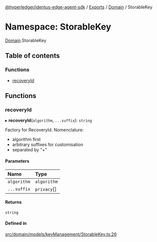 [@hyperledger/identus-edge-agent-sdk](../README.md) / [Exports](../modules.md) / [Domain](Domain.md) / StorableKey

# Namespace: StorableKey

[Domain](Domain.md).StorableKey

## Table of contents

### Functions

- [recoveryId](Domain.StorableKey.md#recoveryid)

## Functions

### recoveryId

▸ **recoveryId**(`algorithm`, `...suffix`): `string`

Factory for RecoveryId.
Nomenclature:
  - algorithm first
  - arbitrary suffixes for customisation
  - separated by "+"

#### Parameters

| Name | Type |
| :------ | :------ |
| `algorithm` | `algorithm` |
| `...suffix` | `privacy`[] |

#### Returns

`string`

#### Defined in

[src/domain/models/keyManagement/StorableKey.ts:26](https://github.com/hyperledger/identus-edge-agent-sdk-ts/blob/8455e548651bea11f474591a89d22007cfe2962c/src/domain/models/keyManagement/StorableKey.ts#L26)
